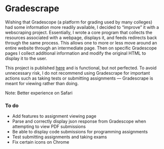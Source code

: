 # Gradescrape

Wishing that Gradescope (a platform for grading used by many colleges) had some information more readily available, I decided to “improve” it with a webscraping project. Essentially, I wrote a core program that collects the resources associated with a webpage, displays it, and feeds redirects back through the same process. This allows one to more or less move around an entire website through an intermediate page. Then on specific Gradescope pages I collect additional information and modify the original HTML to display it to the user.

This project is published [here](https://gradescrape.herokuapp.com) and is functional, but not perfected. To avoid unnecessary risk, I do not recommend using Gradescrape for important actions such as taking tests or submitting assignments — Gradescrape is meant for viewing rather than doing.

Note: Better experience on Safari

### To do

- Add features to assignment viewing page
- Parse and correctly display json response from Gradescope when attempting to view PDF submissions
- Be able to display code submissions for programming assignments
- Test submitting assignments and taking exams
- Fix certain icons on Chrome
